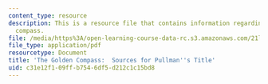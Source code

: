 ```yaml
---
content_type: resource
description: This is a resource file that contains information regarding the golden
  compass.
file: /media/https%3A/open-learning-course-data-rc.s3.amazonaws.com/21l-705-major-authors-rewriting-genesis-paradise-lost-and-twentieth-century-fantasy-spring-2009/c31e12f109ffb7546df5d212c1c15bd8_MIT21L_705S09_rr01.pdf
file_type: application/pdf
resourcetype: Document
title: 'The Golden Compass:  Sources for Pullman''s Title'
uid: c31e12f1-09ff-b754-6df5-d212c1c15bd8
---
```


